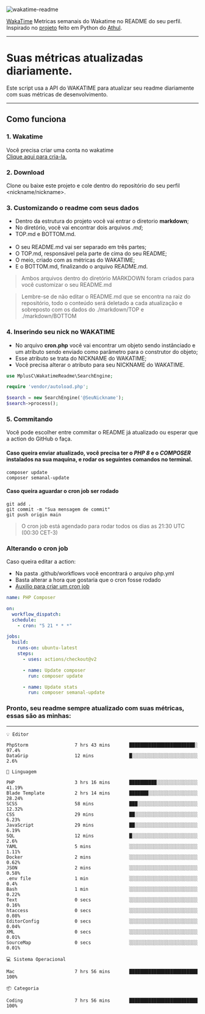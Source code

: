 ![wakatime-readme](https://socialify.git.ci/bymatheus/wakatime-readme/image?description=1&descriptionEditable=M%C3%A9tricas%20semanais%20do%20Wakatime%20no%20seu%20README%20de%20perfil.&font=KoHo&forks=1&language=1&owner=1&pattern=Signal&stargazers=1&theme=Dark)

[WakaTime](https://wakatime.com) Metricas semanais do Wakatime no README do seu perfil. <br>
Inspirado no [projeto](https://github.com/athul/waka-readme) feito em Python do [Athul](https://github.com/athul).
___

# Suas métricas atualizadas diariamente.
Este script usa a API do WAKATIME para atualizar seu readme diariamente com suas métricas de desenvolvimento.

___

## Como funciona

### 1. Wakatime
Você precisa criar uma conta no wakatime <br>
[Clique aqui para cria-la.](https://wakatime.com) 

### 2. Download
Clone ou baixe este projeto e cole dentro do repositório do seu perfil <nickname/nickname>.

### 3. Customizando o readme com seus dados
- Dentro da estrutura do projeto você vai entrar o diretorio **markdown**;  
- No diretório, você vai encontrar dois arquivos *.md*;
- TOP.md e BOTTOM.md.
<br><br>
- O seu README.md vai ser separado em três partes; 
- O TOP.md, responsável pela parte de cima do seu README;
- O meio, criado com as métricas do WAKATIME;
- E o BOTTOM.md, finalizando o arquivo README.md.<br>

> Ambos arquivos dentro do diretório MARKDOWN foram criados para você customizar o seu README.md

> Lembre-se de não editar o README.md que se encontra na raiz do repositório, todo o conteúdo será deletado a cada atualização e sobreposto com os dados do ./markdown/TOP e ./markdown/BOTTOM

### 4. Inserindo seu nick no WAKATIME
- No arquivo **cron.php** você vai encontrar um objeto sendo instânciado e um atributo sendo enviado como parâmetro para o construtor do objeto;
- Esse atributo se trata do NICKNAME do WAKATIME;
- Você precisa alterar o atributo para seu NICKNAME do WAKATIME.

```php
use MplusC\WakatimeReadme\SearchEngine;

require 'vendor/autoload.php';

$search = new SearchEngine('@SeuNickname');
$search->process();
```

### 5. Commitando
Você pode escolher entre commitar o README já atualizado ou esperar que a action do GitHub o faça. <br>

#### Caso queira enviar atualizado, você precisa ter o *PHP 8* e o *COMPOSER* instalados na sua maquina, e rodar os seguintes comandos no terminal.
```composer
composer update
composer semanal-update 
```

#### Caso queira aguardar o cron job ser rodado 
```git 
git add .
git commit -m "Sua mensagem de commit"
git push origin main
```

>O cron job está agendado para rodar todos os dias as 21:30 UTC (00:30 CET-3) 

### Alterando o cron job
Caso queira editar a action:

- Na pasta .github/workflows você encontrará o arquivo php.yml
- Basta alterar a hora que gostaria que o cron fosse rodado
- [Auxilio para criar um cron job](https://crontab.guru)

```yml
name: PHP Composer

on:
  workflow_dispatch:
  schedule:
    - cron: "5 21 * * *"

jobs:
  build:
    runs-on: ubuntu-latest
    steps:
      - uses: actions/checkout@v2

      - name: Update composer
        run: composer update

      - name: Update stats
        run: composer semanal-update
```

### Pronto, seu readme sempre atualizado com suas métricas, essas são as minhas:

___
```text
💡 Editor

PhpStorm                 7 hrs 43 mins       ████████████████████████░      97.4%
DataGrip                 12 mins             █░░░░░░░░░░░░░░░░░░░░░░░░       2.6%
```
```text
💬 Linguagem

PHP                      3 hrs 16 mins       ██████████░░░░░░░░░░░░░░░     41.19%
Blade Template           2 hrs 14 mins       ███████░░░░░░░░░░░░░░░░░░     28.24%
SCSS                     58 mins             ███░░░░░░░░░░░░░░░░░░░░░░     12.32%
CSS                      29 mins             ██░░░░░░░░░░░░░░░░░░░░░░░      6.23%
JavaScript               29 mins             ██░░░░░░░░░░░░░░░░░░░░░░░      6.19%
SQL                      12 mins             █░░░░░░░░░░░░░░░░░░░░░░░░       2.6%
YAML                     5 mins              ░░░░░░░░░░░░░░░░░░░░░░░░░      1.11%
Docker                   2 mins              ░░░░░░░░░░░░░░░░░░░░░░░░░      0.62%
JSON                     2 mins              ░░░░░░░░░░░░░░░░░░░░░░░░░      0.58%
.env file                1 min               ░░░░░░░░░░░░░░░░░░░░░░░░░       0.4%
Bash                     1 min               ░░░░░░░░░░░░░░░░░░░░░░░░░      0.22%
Text                     0 secs              ░░░░░░░░░░░░░░░░░░░░░░░░░      0.16%
htaccess                 0 secs              ░░░░░░░░░░░░░░░░░░░░░░░░░      0.08%
EditorConfig             0 secs              ░░░░░░░░░░░░░░░░░░░░░░░░░      0.04%
XML                      0 secs              ░░░░░░░░░░░░░░░░░░░░░░░░░      0.01%
SourceMap                0 secs              ░░░░░░░░░░░░░░░░░░░░░░░░░      0.01%
```
```text
💻 Sistema Operacional

Mac                      7 hrs 56 mins       █████████████████████████       100%
```
```text
📦 Categoria

Coding                   7 hrs 56 mins       █████████████████████████       100%
```
